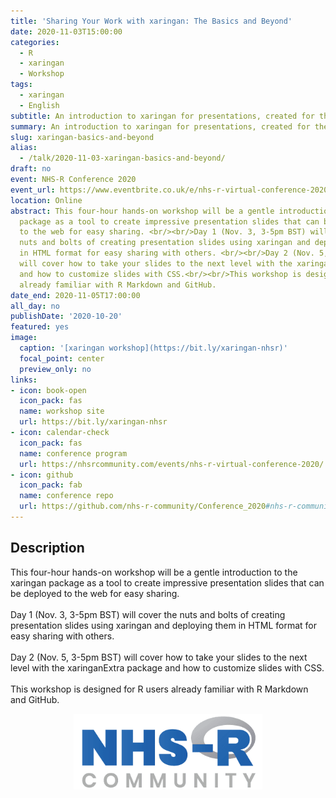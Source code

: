```yaml
---
title: 'Sharing Your Work with xaringan: The Basics and Beyond'
date: 2020-11-03T15:00:00
categories:
  - R
  - xaringan
  - Workshop
tags:
  - xaringan
  - English
subtitle: An introduction to xaringan for presentations, created for the NHS-R Community 2020 Virtual Conference
summary: An introduction to xaringan for presentations, created for the [NHS-R Community](https://nhsrcommunity.com/about/) [2020 Virtual Conference](https://nhsrcommunity.com/nhsr-conference-2020/)
slug: xaringan-basics-and-beyond
alias:
  - /talk/2020-11-03-xaringan-basics-and-beyond/
draft: no
event: NHS-R Conference 2020
event_url: https://www.eventbrite.co.uk/e/nhs-r-virtual-conference-2020-tickets-116861085653
location: Online
abstract: This four-hour hands-on workshop will be a gentle introduction to the xaringan
  package as a tool to create impressive presentation slides that can be deployed
  to the web for easy sharing. <br/><br/>Day 1 (Nov. 3, 3-5pm BST) will cover the
  nuts and bolts of creating presentation slides using xaringan and deploying them
  in HTML format for easy sharing with others. <br/><br/>Day 2 (Nov. 5, 3-5pm BST)
  will cover how to take your slides to the next level with the xaringanExtra package
  and how to customize slides with CSS.<br/><br/>This workshop is designed for R users
  already familiar with R Markdown and GitHub.
date_end: 2020-11-05T17:00:00
all_day: no
publishDate: '2020-10-20'
featured: yes
image:
  caption: '[xaringan workshop](https://bit.ly/xaringan-nhsr)'
  focal_point: center
  preview_only: no
links:
- icon: book-open
  icon_pack: fas
  name: workshop site
  url: https://bit.ly/xaringan-nhsr
- icon: calendar-check
  icon_pack: fas
  name: conference program
  url: https://nhsrcommunity.com/events/nhs-r-virtual-conference-2020/
- icon: github
  icon_pack: fab
  name: conference repo
  url: https://github.com/nhs-r-community/Conference_2020#nhs-r-community-conference-workshops-2020-
---
```


## Description

This four-hour hands-on workshop will be a gentle introduction to the xaringan package as a tool to create impressive presentation slides that can be deployed to the web for easy sharing. <br/><br/>Day 1 (Nov. 3, 3-5pm BST) will cover the nuts and bolts of creating presentation slides using xaringan and deploying them in HTML format for easy sharing with others. <br/><br/>Day 2 (Nov. 5, 3-5pm BST) will cover how to take your slides to the next level with the xaringanExtra package and how to customize slides with CSS.<br/><br/>This workshop is designed for R users already familiar with R Markdown and GitHub.

<img src="nhsr-logo.png" title="Logo for the NHS-R Community featuring the R logo forming the R of NHS-R" alt="Logo for the NHS-R Community featuring the R logo forming the R of NHS-R" width="60%" style="display: block; margin: auto;" />

